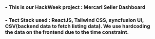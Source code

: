 ### - This is our HackWeek project : Mercari Seller Dashboard
### - Tect Stack used : ReactJS, Tailwind CSS, syncfusion UI, CSV(backend data to fetch listing data). We use hardcoding the data on the frontend due to the time constraint.




<!-- ### `npm start`

Runs the app in the development mode.\
Open [http://localhost:3000](http://localhost:3000) to view it in your browser. -->



